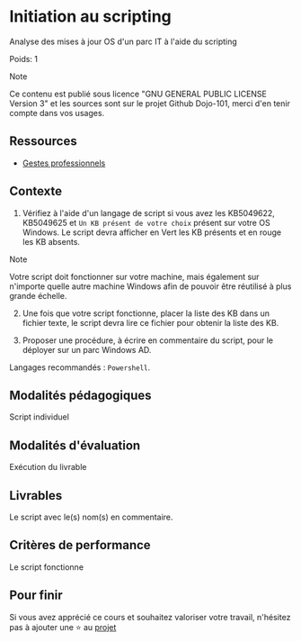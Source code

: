 # Initiation au scripting

Analyse des mises à jour OS d'un parc IT à l'aide du scripting

Poids: 1

> [!NOTE] 
> Ce contenu est publié sous licence "GNU GENERAL PUBLIC LICENSE Version 3" et les sources sont sur le projet Github Dojo-101, merci d'en tenir compte dans vos usages.

## Ressources

* [Gestes professionnels](https://github.com/Aif4thah/Dojo-101)


## Contexte


1. Vérifiez à l'aide d'un langage de script si vous avez les KB5049622, KB5049625 et `Un KB présent de votre choix` présent sur votre OS Windows. Le script devra afficher en Vert les KB présents et en rouge les KB absents.

> [!NOTE] 
> Votre script doit fonctionner sur votre machine, mais également sur n'importe quelle autre machine Windows afin de pouvoir être réutilisé à plus grande échelle.

2. Une fois que votre script fonctionne, placer la liste des KB dans un fichier texte, le script devra lire ce fichier pour obtenir la liste des KB.

3. Proposer une procédure, à écrire en commentaire du script, pour le déployer sur un parc Windows AD.

Langages recommandés : `Powershell`.


## Modalités pédagogiques

Script individuel


## Modalités d'évaluation

Exécution du livrable


## Livrables

Le script avec le(s) nom(s) en commentaire.


## Critères de performance

Le script fonctionne


## Pour finir

Si vous avez apprécié ce cours et souhaitez valoriser votre travail, n'hésitez pas à ajouter une ⭐ au [projet](https://github.com/Aif4thah/Dojo-101)